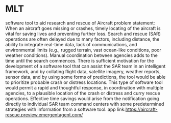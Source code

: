 # MLT
software tool to aid research and rescue of Aircraft
problem statement:
When an aircraft goes missing or crashes, timely locating of the aircraft is vital for saving lives and preventing further loss. Search and rescue (SAR) operations are often delayed due to many factors, including distance, the ability to integrate real-time data, lack of communications, and environmental limits (e.g., rugged terrain, vast ocean-like conditions, poor weather conditions). Manual coordination between agencies adds to the time until the search commences. There is sufficient motivation for the development of a software tool that can assist the SAR team in an intelligent framework, and by collating flight data, satellite imagery, weather reports, sensor data, and by using some forms of predictions, the tool would be able to prioritize probable crash or distress locations. This type of software tool would permit a rapid and thoughtful response, in coordination with multiple agencies, to a plausible location of the crash or distress and curry rescue operations. Effective time savings would arise from the notification going directly to individual SAR team command centers with some predetermined strategies with information from a software tool.
app link:https://aircraft-rescue.preview.emergentagent.com/
